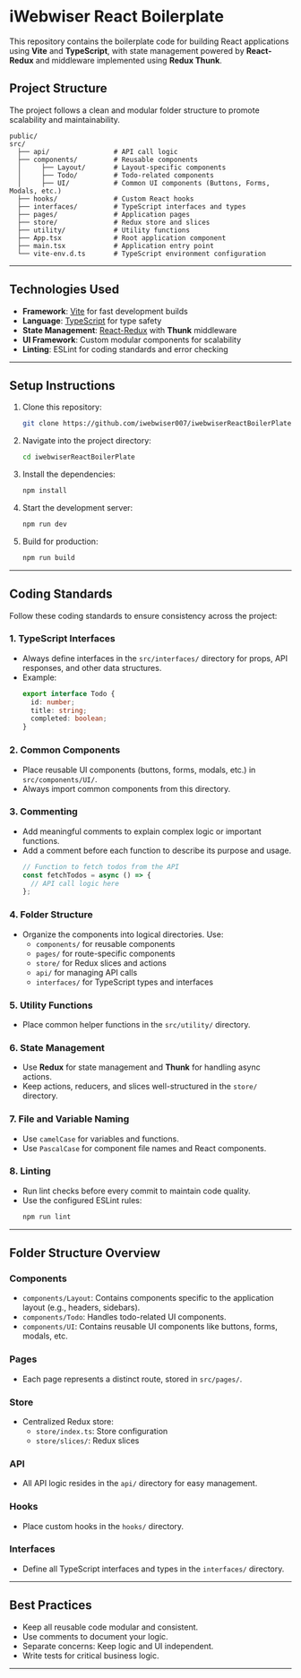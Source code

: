 
# iWebwiser React Boilerplate

This repository contains the boilerplate code for building React applications using **Vite** and **TypeScript**, with state management powered by **React-Redux** and middleware implemented using **Redux Thunk**.

## **Project Structure**

The project follows a clean and modular folder structure to promote scalability and maintainability.

```
public/
src/
  ├── api/                # API call logic
  ├── components/         # Reusable components
  │     ├── Layout/       # Layout-specific components
  │     ├── Todo/         # Todo-related components
  │     ├── UI/           # Common UI components (Buttons, Forms, Modals, etc.)
  ├── hooks/              # Custom React hooks
  ├── interfaces/         # TypeScript interfaces and types
  ├── pages/              # Application pages
  ├── store/              # Redux store and slices
  ├── utility/            # Utility functions
  ├── App.tsx             # Root application component
  ├── main.tsx            # Application entry point
  └── vite-env.d.ts       # TypeScript environment configuration
```

---

## **Technologies Used**

- **Framework**: [Vite](https://vitejs.dev/) for fast development builds
- **Language**: [TypeScript](https://www.typescriptlang.org/) for type safety
- **State Management**: [React-Redux](https://react-redux.js.org/) with **Thunk** middleware
- **UI Framework**: Custom modular components for scalability
- **Linting**: ESLint for coding standards and error checking

---

## **Setup Instructions**

1. Clone this repository:
   ```bash
   git clone https://github.com/iwebwiser007/iwebwiserReactBoilerPlate.git
   ```

2. Navigate into the project directory:
   ```bash
   cd iwebwiserReactBoilerPlate
   ```

3. Install the dependencies:
   ```bash
   npm install
   ```

4. Start the development server:
   ```bash
   npm run dev
   ```

5. Build for production:
   ```bash
   npm run build
   ```

---

## **Coding Standards**

Follow these coding standards to ensure consistency across the project:

### **1. TypeScript Interfaces**
- Always define interfaces in the `src/interfaces/` directory for props, API responses, and other data structures.
- Example:
  ```ts
  export interface Todo {
    id: number;
    title: string;
    completed: boolean;
  }
  ```

### **2. Common Components**
- Place reusable UI components (buttons, forms, modals, etc.) in `src/components/UI/`.
- Always import common components from this directory.

### **3. Commenting**
- Add meaningful comments to explain complex logic or important functions.
- Add a comment before each function to describe its purpose and usage.
  ```ts
  // Function to fetch todos from the API
  const fetchTodos = async () => {
    // API call logic here
  };
  ```

### **4. Folder Structure**
- Organize the components into logical directories. Use:
  - `components/` for reusable components
  - `pages/` for route-specific components
  - `store/` for Redux slices and actions
  - `api/` for managing API calls
  - `interfaces/` for TypeScript types and interfaces

### **5. Utility Functions**
- Place common helper functions in the `src/utility/` directory.

### **6. State Management**
- Use **Redux** for state management and **Thunk** for handling async actions.
- Keep actions, reducers, and slices well-structured in the `store/` directory.

### **7. File and Variable Naming**
- Use `camelCase` for variables and functions.
- Use `PascalCase` for component file names and React components.

### **8. Linting**
- Run lint checks before every commit to maintain code quality.
- Use the configured ESLint rules:
  ```bash
  npm run lint
  ```

---

## **Folder Structure Overview**

### **Components**
- `components/Layout`: Contains components specific to the application layout (e.g., headers, sidebars).
- `components/Todo`: Handles todo-related UI components.
- `components/UI`: Contains reusable UI components like buttons, forms, modals, etc.

### **Pages**
- Each page represents a distinct route, stored in `src/pages/`.

### **Store**
- Centralized Redux store:
  - `store/index.ts`: Store configuration
  - `store/slices/`: Redux slices

### **API**
- All API logic resides in the `api/` directory for easy management.

### **Hooks**
- Place custom hooks in the `hooks/` directory.

### **Interfaces**
- Define all TypeScript interfaces and types in the `interfaces/` directory.

---

## **Best Practices**

- Keep all reusable code modular and consistent.
- Use comments to document your logic.
- Separate concerns: Keep logic and UI independent.
- Write tests for critical business logic.

---
